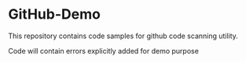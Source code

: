 # GitHub-Demo

This repository contains code samples for github code scanning utility.

Code will contain errors explicitly added for demo purpose
